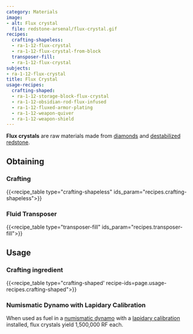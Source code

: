 ```yaml
---
category: Materials
image:
- alt: Flux crystal
  file: redstone-arsenal/flux-crystal.gif
recipes:
  crafting-shapeless:
  - ra-1-12-flux-crystal
  - ra-1-12-flux-crystal-from-block
  transposer-fill:
  - ra-1-12-flux-crystal
subjects:
- ra-1-12-flux-crystal
title: Flux Crystal
usage-recipes:
  crafting-shaped:
  - ra-1-12-storage-block-flux-crystal
  - ra-1-12-obsidian-rod-flux-infused
  - ra-1-12-fluxed-armor-plating
  - ra-1-12-weapon-quiver
  - ra-1-12-weapon-shield
---
```


**Flux crystals** are raw materials made from
[diamonds](https://minecraft.gamepedia.com/Diamond) and [destabilized
redstone](../../thermal-foundation/destabilized-redstone/).


Obtaining
---------

### Crafting
{{<recipe_table type="crafting-shapeless" ids_param="recipes.crafting-shapeless">}}

### Fluid Transposer
{{<recipe_table type="transposer-fill" ids_param="recipes.transposer-fill">}}


Usage
-----

### Crafting ingredient
{{<recipe_table type="crafting-shaped' recipe-ids=page.usage-recipes.crafting-shaped">}}

### Numismatic Dynamo with Lapidary Calibration
When used as fuel in a [numismatic
dynamo](../../thermal-expansion/numismatic-dynamo/) with a [lapidary
calibration](../../thermal-expansion/augment-lapidary-calibration/) installed,
flux crystals yield 1,500,000 RF each.
